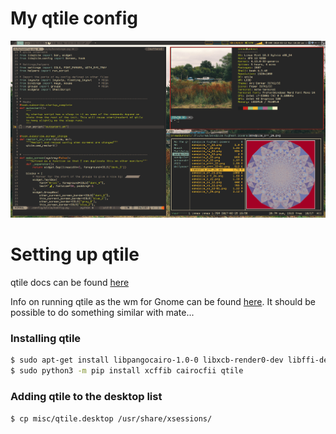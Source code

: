 My qtile config
===============

![dirty](misc/scrot1.png)

# Setting up qtile
qtile docs can be found [here](0)

Info on running qtile as the wm for Gnome can be found [here](1). It should be
possible to do something similar with mate...


### Installing qtile
```bash
$ sudo apt-get install libpangocairo-1.0-0 libxcb-render0-dev libffi-dev
$ sudo python3 -m pip install xcffib cairocfii qtile
```

### Adding qtile to the desktop list
```bash
$ cp misc/qtile.desktop /usr/share/xsessions/
```


  [0]: http://docs.qtile.org/en/latest/
  [1]: http://docs.qtile.org/en/latest/manual/config/gnome.html
